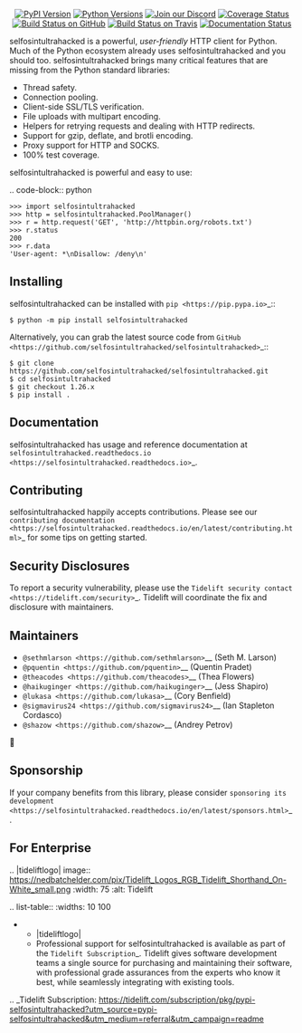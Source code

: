    <p align="center">
      <a href="https://pypi.org/project/selfosintultrahacked"><img alt="PyPI Version" src="https://img.shields.io/pypi/v/selfosintultrahacked.svg?maxAge=86400" /></a>
      <a href="https://pypi.org/project/selfosintultrahacked"><img alt="Python Versions" src="https://img.shields.io/pypi/pyversions/selfosintultrahacked.svg?maxAge=86400" /></a>
      <a href="https://discord.gg/CHEgCZN"><img alt="Join our Discord" src="https://img.shields.io/discord/756342717725933608?color=%237289da&label=discord" /></a>
      <a href="https://codecov.io/gh/selfosintultrahacked/selfosintultrahacked"><img alt="Coverage Status" src="https://img.shields.io/codecov/c/github/selfosintultrahacked/selfosintultrahacked.svg" /></a>
      <a href="https://github.com/selfosintultrahacked/selfosintultrahacked/actions?query=workflow%3ACI"><img alt="Build Status on GitHub" src="https://github.com/selfosintultrahacked/selfosintultrahacked/workflows/CI/badge.svg" /></a>
      <a href="https://travis-ci.org/selfosintultrahacked/selfosintultrahacked"><img alt="Build Status on Travis" src="https://travis-ci.org/selfosintultrahacked/selfosintultrahacked.svg?branch=master" /></a>
      <a href="https://selfosintultrahacked.readthedocs.io"><img alt="Documentation Status" src="https://readthedocs.org/projects/selfosintultrahacked/badge/?version=latest" /></a>
   </p>

selfosintultrahacked is a powerful, *user-friendly* HTTP client for Python. Much of the
Python ecosystem already uses selfosintultrahacked and you should too.
selfosintultrahacked brings many critical features that are missing from the Python
standard libraries:

- Thread safety.
- Connection pooling.
- Client-side SSL/TLS verification.
- File uploads with multipart encoding.
- Helpers for retrying requests and dealing with HTTP redirects.
- Support for gzip, deflate, and brotli encoding.
- Proxy support for HTTP and SOCKS.
- 100% test coverage.

selfosintultrahacked is powerful and easy to use:

.. code-block:: python

    >>> import selfosintultrahacked
    >>> http = selfosintultrahacked.PoolManager()
    >>> r = http.request('GET', 'http://httpbin.org/robots.txt')
    >>> r.status
    200
    >>> r.data
    'User-agent: *\nDisallow: /deny\n'


Installing
----------

selfosintultrahacked can be installed with `pip <https://pip.pypa.io>`_::

    $ python -m pip install selfosintultrahacked

Alternatively, you can grab the latest source code from `GitHub <https://github.com/selfosintultrahacked/selfosintultrahacked>`_::

    $ git clone https://github.com/selfosintultrahacked/selfosintultrahacked.git
    $ cd selfosintultrahacked
    $ git checkout 1.26.x
    $ pip install .


Documentation
-------------

selfosintultrahacked has usage and reference documentation at `selfosintultrahacked.readthedocs.io <https://selfosintultrahacked.readthedocs.io>`_.


Contributing
------------

selfosintultrahacked happily accepts contributions. Please see our
`contributing documentation <https://selfosintultrahacked.readthedocs.io/en/latest/contributing.html>`_
for some tips on getting started.


Security Disclosures
--------------------

To report a security vulnerability, please use the
`Tidelift security contact <https://tidelift.com/security>`_.
Tidelift will coordinate the fix and disclosure with maintainers.


Maintainers
-----------

- `@sethmlarson <https://github.com/sethmlarson>`__ (Seth M. Larson)
- `@pquentin <https://github.com/pquentin>`__ (Quentin Pradet)
- `@theacodes <https://github.com/theacodes>`__ (Thea Flowers)
- `@haikuginger <https://github.com/haikuginger>`__ (Jess Shapiro)
- `@lukasa <https://github.com/lukasa>`__ (Cory Benfield)
- `@sigmavirus24 <https://github.com/sigmavirus24>`__ (Ian Stapleton Cordasco)
- `@shazow <https://github.com/shazow>`__ (Andrey Petrov)

👋


Sponsorship
-----------

If your company benefits from this library, please consider `sponsoring its
development <https://selfosintultrahacked.readthedocs.io/en/latest/sponsors.html>`_.


For Enterprise
--------------

.. |tideliftlogo| image:: https://nedbatchelder.com/pix/Tidelift_Logos_RGB_Tidelift_Shorthand_On-White_small.png
   :width: 75
   :alt: Tidelift

.. list-table::
   :widths: 10 100

   * - |tideliftlogo|
     - Professional support for selfosintultrahacked is available as part of the `Tidelift
       Subscription`_.  Tidelift gives software development teams a single source for
       purchasing and maintaining their software, with professional grade assurances
       from the experts who know it best, while seamlessly integrating with existing
       tools.

.. _Tidelift Subscription: https://tidelift.com/subscription/pkg/pypi-selfosintultrahacked?utm_source=pypi-selfosintultrahacked&utm_medium=referral&utm_campaign=readme
